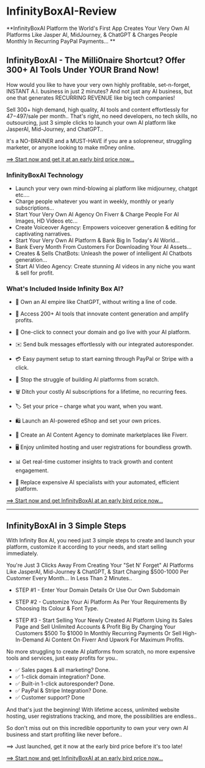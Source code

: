 # InfinityBoxAI-Review
**InfinityBoxAI Platform the World's First App Creates Your Very Own AI Platforms Like Jasper AI, MidJourney, & ChatGPT & Charges People Monthly In Recurring PayPal Payments...
**



## InfinityBoxAI - The Milli0naire Shortcut? Offer 300+ AI Tools Under YOUR Brand Now!

How would you like to  have your very own highly profitable, set-n-forget, INSTANT A.I. business in just 2 minutes? 
And not just any AI business, but one that generates RECURRING REVENUE like big tech companies! 

Sell 300+ high demand, high quality, AI tools and content effortlessly for $47-$497/sale per month.. 
That's right, no need developers, no tech skills, no outsourcing, just 3 simple clicks to launch your own AI platform like JasperAI, Mid-Journey, and
ChatGPT.. 

It's a NO-BRAINER and a MUST-HAVE if you are a solopreneur, struggling marketer, or anyone looking to make m0ney online. 


[==> Start now and get it at an early bird price now...](https://warriorplus.com/o2/a/dsb9cd2/0)


### InfinityBoxAI Technology
* Launch your very own mind-blowing ai platform like midjourney, chatgpt etc....
* Charge people whatever you want in weekly, monthly or yearly subscriptions...
* Start Your Very Own AI Agency On Fiverr & Charge People For AI Images, HD Videos etc...
* Create Voiceover Agency: Empowers voiceover generation & editing for captivating narratives.
* Start Your Very Own AI Platform & Bank Big In Today's AI World...
* Bank Every Month From Customers For Downloading Your AI Assets...
* Creates & Sells ChatBots: Unleash the power of intelligent AI Chatbots generation...
* Start AI Video Agency: Create stunning AI videos in any niche you want & sell for profit.

### What's Included Inside Infinity Box AI?

* 🧠 Own an AI empire like ChatGPT, 
without writing a line of code.

* 🚀 Access 200+ AI tools that
innovate content generation and
amplify profits.

* 🔗 One-click to connect your
domain and go live with your AI
platform.

* ✉️ Send bulk messages effortlessly
with our integrated autoresponder.

* 💳 Easy payment setup to start
earning through PayPal or Stripe
with a click.

* 🛑 Stop the struggle of building
AI platforms from scratch.

* 🗑️ Ditch your costly AI
subscriptions for a lifetime, no
recurring fees.

* 🏷️ Set your price – charge what
you want, when you want.

* 🛍️ Launch an AI-powered eShop and
set your own prices.

* 🏢 Create an AI Content Agency to
dominate marketplaces like Fiverr.

* 🖥️ Enjoy unlimited hosting and
user registrations for boundless
growth.

* 📊 Get real-time customer insights
to track growth and content
engagement.

* 💼 Replace expensive AI
specialists with your automated,
efficient platform.

[==> Start now and get InfinityBoxAI at an early bird price now...](https://warriorplus.com/o2/a/dsb9cd2/0)

---

## InfinityBoxAI in 3 Simple Steps 

With Infinity Box AI, you need
just 3 simple steps to create and
launch your platform, customize it
according to your needs, and start
selling immediately. 

You're Just 3 Clicks Away From Creating Your "Set N' Forget" AI Platforms Like JasperAI, Mid-Journey & ChatGPT, & Start Charging $500-1000 Per Customer Every Month... In Less Than 2 Minutes..
* STEP #1 - Enter Your Domain Details Or Use Our Own Subdomain

* STEP #2 - Customize Your Ai Platform As Per Your Requirements By Choosing Its Colour & Font Type.

* STEP #3 - Start Selling Your Newly Created AI Platform Using its Sales Page and Sell Unlimited Accounts & Profit Big By Charging Your Customers $500 To $1000 In Monthly Recurring Payments Or Sell High-In-Demand Ai Content On Fiverr And Upwork For Maximum Profits.


No more struggling to create AI
platforms from scratch, no more
expensive tools and services, just
easy profits for you.. 

* ✅ Sales pages & all marketing? Done. 
* ✅ 1-click domain integration? Done. 
* ✅ Built-in 1-click autoresponder? Done. 
* ✅ PayPal & Stripe Integration? Done. 
* ✅ Customer support? Done

And that's just the beginning!
With lifetime access, unlimited
website hosting, user
registrations tracking, and more,
the possibilities are endless.. 

So don't miss out on this
incredible opportunity to own your
very own AI business and start
profiting like never before.. 

==> Just launched, get it now at
the early bird price before it's
too late!

[==> Start now and get InfinityBoxAI at an early bird price now...](https://warriorplus.com/o2/a/dsb9cd2/0)

